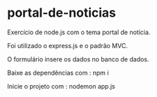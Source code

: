# portal-de-noticias
Exercício   de node.js com o tema portal de notícia.

Foi utilizado o express.js e o padrão MVC.

O formulário insere os dados  no banco de dados.

Baixe as dependências com  : npm i



Inicie o projeto com : nodemon app.js
